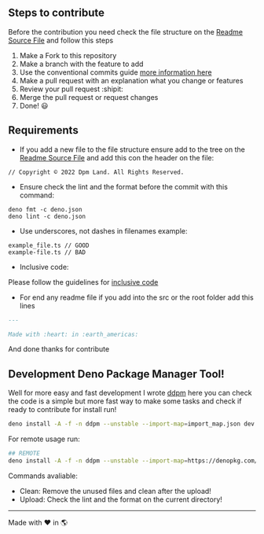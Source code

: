 ## Steps to contribute

Before the contribution you need check the file structure on the
[Readme Source File](./src/README.md) and follow this steps

1. Make a Fork to this repository
2. Make a branch with the feature to add
3. Use the conventional commits guide
   [more information here](https://www.conventionalcommits.org/en/v1.0.0/)
4. Make a pull request with an explanation what you change or features
5. Review your pull request :shipit:
6. Merge the pull request or request changes
7. Done! :smiley:

## Requirements

- If you add a new file to the file structure ensure add to the tree on the
  [Readme Source File](./src/README.md) and add this con the header on the file:

```
// Copyright © 2022 Dpm Land. All Rights Reserved.
```

- Ensure check the lint and the format before the commit with this command:

```
deno fmt -c deno.json
deno lint -c deno.json
```

- Use underscores, not dashes in filenames example:

```
example_file.ts // GOOD
example-file.ts // BAD
```

- Inclusive code:

Please follow the guidelines for
[inclusive code](https://chromium.googlesource.com/chromium/src/+/master/styleguide/inclusive_code.md)

- For end any readme file if you add into the src or the root folder add this
  lines

```markdown
---

Made with :heart: in :earth_americas:
```

And done thanks for contribute

## Development Deno Package Manager Tool!

Well for more easy and fast development I wrote [ddpm](./dev.ts) here you can
check the code is a simple but more fast way to make some tasks and check if
ready to contribute for install run!

```sh
deno install -A -f -n ddpm --unstable --import-map=import_map.json dev.ts ## LOCALLY
```

For remote usage run:

```sh
## REMOTE
deno install -A -f -n ddpm --unstable --import-map=https://denopkg.com/dpmland/dpm@dev/import_map.json https://denopkg.com/dpmland/dpm@dev/dev.ts
```

Commands avaliable:

- Clean: Remove the unused files and clean after the upload!
- Upload: Check the lint and the format on the current directory!

---

Made with :heart: in :earth_americas:
